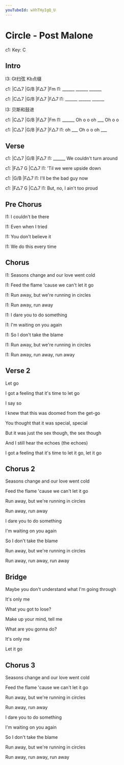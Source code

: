 ```yaml
---
youTubeId: wXhTHyIgQ_U
---
```


# Circle - Post Malone

c1: Key: C

## Intro

l3: Gt扫弦 Kb点缀

c1: |C△7   |G/B   |F△7   |Fm
l1:  ______ ______ ______

c1: |C△7   |G/B   |F△7   |F△7
l1:  ______ ______ ______

l3: 贝斯和鼓进

c1: |C△7   |G/B   |F△7   |Fm
l1:  ______ Oh o o oh ___ Oh o o

c1: |C△7   |G/B   |F△7   |F△7
l1:  oh ___ Oh o o oh ___

## Verse

c1: |C△7   |G/B                |F△7
l1:  ______    We couldn't turn around

c1: |F△7          G          |C△7
l1:  'Til we were upside down

c1: |G/B                   |F△7
l1:     I'll be the bad guy now

c1: |F△7           G               |C△7
l1:     But, no, I ain't too proud

## Pre Chorus

l1: I couldn't be there

l1: Even when I tried

l1: You don't believe it

l1: We do this every time

## Chorus

l1: Seasons change and our love went cold

l1: Feed the flame 'cause we can't let it go

l1: Run away, but we're running in circles

l1: Run away, run away

l1: I dare you to do something

l1: I'm waiting on you again

l1: So I don't take the blame

l1: Run away, but we're running in circles

l1: Run away, run away, run away

## Verse 2

Let go

I got a feeling that it's time to let go

I say so

I knew that this was doomed from the get-go

You thought that it was special, special

But it was just the sex though, the sex though

And I still hear the echoes (the echoes)

I got a feeling that it's time to let it go, let it go

## Chorus 2

Seasons change and our love went cold

Feed the flame 'cause we can't let it go

Run away, but we're running in circles

Run away, run away

I dare you to do something

I'm waiting on you again

So I don't take the blame

Run away, but we're running in circles

Run away, run away, run away

## Bridge

Maybe you don't understand what I'm going through

It's only me

What you got to lose?

Make up your mind, tell me

What are you gonna do?

It's only me

Let it go

## Chorus 3

Seasons change and our love went cold

Feed the flame 'cause we can't let it go

Run away, but we're running in circles

Run away, run away

I dare you to do something

I'm waiting on you again

So I don't take the blame

Run away, but we're running in circles

Run away, run away, run away
